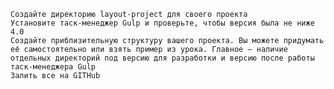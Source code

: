     Создайте директорию layout-project для своего проекта
    Установите таск-менеджер Gulp и проверьте, чтобы версия была не ниже 4.0
    Создайте приблизительную структуру вашего проекта. Вы можете придумать её самостоятельно или взять пример из урока. Главное — наличие отдельных директорий под версию для разработки и версию после работы таск-менеджера Gulp
    Залить все на GITHub